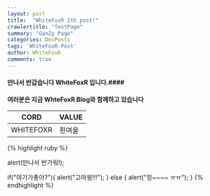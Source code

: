 ```yaml
---
layout: post
title:  "WhiteFoxR 1th post!"
crawlertitle: "TestPage"
summary: "GanZy Page"
categories: DevPosts
tags: 'WhiteFoxR-Post'
author: WhiteFoxR
comments: true
---
```


#### 만나서 반갑습니다 WhiteFoxR 입니다.####
**여러분은 지금 WhteFoxR Blog와 함께하고 있습니다**

| CORD   | VALUE |
|--------|--------|
|  WHITEFOXR   |  흰여울  |

{% highlight ruby %}

alert(만나서 반가워!);

if("여기가좋아?"){
	alert("고마웡!!!");
} else {
	alert("힝~~~~ ㅠㅠ");
}
{% endhighlight %}


